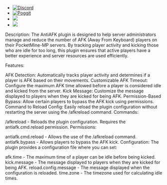 - [![Discord](https://img.shields.io/discord/1239607050988818432?label=Discord&logo=discord&color=blue)](https://discord.gg/EPKcucew5z)
- [![Poggit](https://poggit.pmmp.io/shield.state/Anti-AFK)](https://poggit.pmmp.io/p/Anti-AFK)
- [![](https://poggit.pmmp.io/shield.api/Anti-AFK)](https://poggit.pmmp.io/p/Anti-AFK)
- [![](https://poggit.pmmp.io/shield.dl/Anti-AFK)](https://poggit.pmmp.io/p/Anti-AFK)

Description: The AntiAFK plugin is designed to help server administrators manage and reduce the number of AFK (Away From Keyboard) players on their PocketMine-MP servers. By tracking player activity and kicking those who are idle for too long, this plugin ensures that active players have a better experience and server resources are used efficiently.

Features:

AFK Detection: Automatically tracks player activity and determines if a player is AFK based on their movements. Customizable AFK Timeout: Configure the maximum AFK time allowed before a player is considered idle and kicked from the server. Kick Message: Customize the message displayed to players when they are kicked for being AFK. Permission-Based Bypass: Allow certain players to bypass the AFK kick using permissions. Command to Reload Config: Easily reload the plugin configuration without restarting the server using the /afkreload command. Commands:

/afkreload - Reloads the plugin configuration. Requires the antiafk.cmd.reload permission. Permissions:

antiafk.cmd.reload - Allows the use of the /afkreload command. antiafk.bypass - Allows players to bypass the AFK kick. Configuration: The plugin provides a configuration file where you can set:

afk.time - The maximum time of a player can be idle before being kicked. kick.message - The message displayed to players when they are kicked for being AFK. reload.config.message - The message displayed when the configuration is reloaded. time.zone - The timezone used for calculating idle times.
